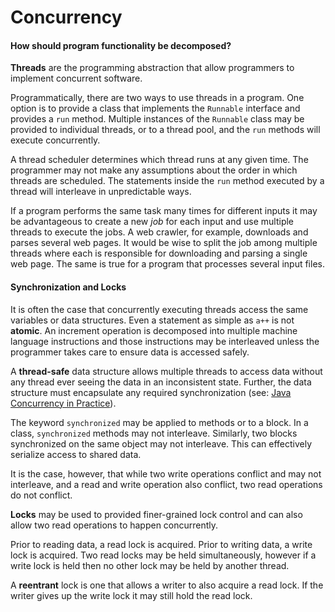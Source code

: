 Concurrency
===========

#### How should program functionality be decomposed?

**Threads** are the programming abstraction that allow programmers to implement concurrent software.

Programmatically, there are two ways to use threads in a program. One option is to provide a class that implements the `Runnable` interface and provides a `run` method. Multiple instances of the `Runnable` class may be provided to individual threads, or to a thread pool, and the `run` methods will execute concurrently.

A thread scheduler determines which thread runs at any given time. The programmer may not make any assumptions about the order in which threads are scheduled. The statements inside the `run` method executed by a thread will interleave in unpredictable ways.

If a program performs the same task many times for different inputs it may be advantageous to create a new *job* for each input and use multiple threads to execute the jobs. A web crawler, for example, downloads and parses several web pages. It would be wise to split the job among multiple threads where each is responsible for downloading and parsing a single web page. The same is true for a program that processes several input files. 

#### Synchronization and Locks

It is often the case that concurrently executing threads access the same variables or data structures. Even a statement as simple as `a++` is not **atomic**. An increment operation is decomposed into multiple machine language instructions and those instructions may be interleaved unless the programmer takes care to ensure data is accessed safely.

A **thread-safe** data structure allows multiple threads to access data without any thread ever seeing the data in an inconsistent state. Further, the data structure must encapsulate any required synchronization (see: [Java Concurrency in Practice](http://jcip.net/)).

The keyword `synchronized` may be applied to methods or to a block. In a class, `synchronized` methods may not interleave. Similarly, two blocks synchronized on the same object may not interleave. This can effectively serialize access to shared data.

It is the case, however, that while two write operations conflict and may not interleave, and a read and write operation also conflict, two read operations do not conflict. 

**Locks** may be used to provided finer-grained lock control and can also allow two read operations to happen concurrently. 

Prior to reading data, a read lock is acquired. Prior to writing data, a write lock is acquired. Two read locks may be held simultaneously, however if a write lock is held then no other lock may be held by another thread.

A **reentrant** lock is one that allows a writer to also acquire a read lock. If the writer gives up the write lock it may still hold the read lock. 

